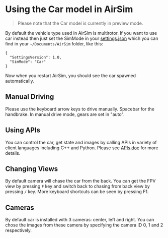 # Using the Car model in AirSim
> Please note that the Car model is currently in preview mode.

By default the vehicle type used in AirSim is multirotor. If you want to use car instead then just set the SimMode in your [settings.json](settings.md) which you can find in your `~/Documents/AirSim` folder, like this:

```
{
  "SettingsVersion": 1.0,
  "SimMode": "Car"
}
```

Now when you restart AirSim, you should see the car spawned automatically.

## Manual Driving 
Please use the keyboard arrow keys to drive manually. Spacebar for the handbrake. In manual drive mode, gears are set in "auto".

## Using APIs
You can control the car, get state and images by calling APIs in variety of client languages including C++ and Python. Please see [APIs doc](apis.md) for more details.

## Changing Views
By default camera will chase the car from the back. You can get the FPV view by pressing `F` key and switch back to chasing from back view by pressing `/` key. More keyboard shortcuts can be seen by pressing F1.

## Cameras
By default car is installed with 3 cameras: center, left and right. You can chose the images from these camera by specifying the camera ID 0, 1 and 2 respectively.

